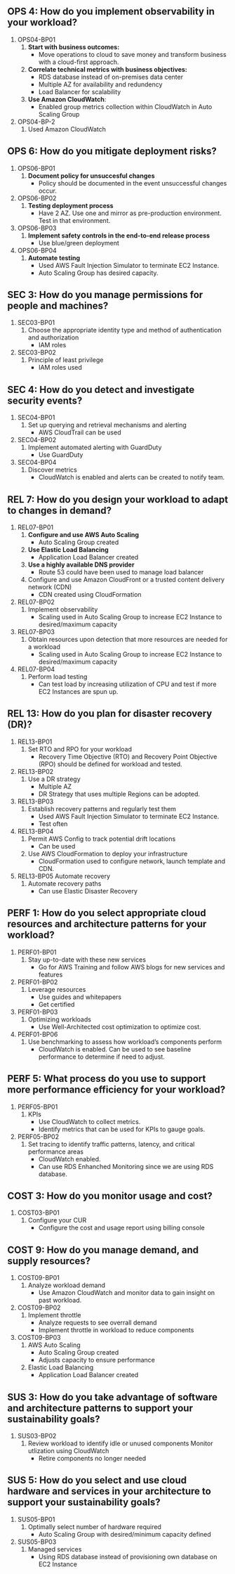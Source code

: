 ## OPS 4: How do you implement observability in your workload?
1. OPS04-BP01
    1. **Start with business outcomes:**
        - Move operations to cloud to save money and transform business with a cloud-first approach.
    2. **Correlate technical metrics with business objectives:** 
        - RDS database instead of on-premises data center
        - Multiple AZ for availability and redundency
        - Load Balancer for scalability
    3. **Use Amazon CloudWatch**:
        - Enabled group metrics collection within CloudWatch in Auto Scaling Group
2. OPS04-BP-2
    1. Used Amazon CloudWatch

## OPS 6: How do you mitigate deployment risks?
1. OPS06-BP01
    1. **Document policy for unsuccesful changes**
        - Policy should be documented in the event unsuccessful changes occur.
2. OPS06-BP02
    1. **Testing deployment process**
        - Have 2 AZ. Use one and mirror as pre-production environment. Test in that environment.
3. OPS06-BP03
    1. **Implement safety controls in the end-to-end release process**
        - Use blue/green deployment
4. OPS06-BP04
    1. **Automate testing**
        - Used AWS Fault Injection Simulator to terminate EC2 Instance.
        - Auto Scaling Group has desired capacity.

## SEC 3: How do you manage permissions for people and machines?
1. SEC03-BP01
    1. Choose the appropriate identity type and method of authentication and authorization
        - IAM roles
2. SEC03-BP02
    1. Principle of least privilege
        - IAM roles used

## SEC 4: How do you detect and investigate security events?
1. SEC04-BP01
    1. Set up querying and retrieval mechanisms and alerting
        - AWS CloudTrail can be used
2. SEC04-BP02
    1. Implement automated alerting with GuardDuty
        - Use GuardDuty
3. SEC04-BP04
    1. Discover metrics
        - CloudWatch is enabled and alerts can be created to notify team.

## REL 7: How do you design your workload to adapt to changes in demand?
1. REL07-BP01
    1. **Configure and use AWS Auto Scaling**
        - Auto Scaling Group created
    2. **Use Elastic Load Balancing**
        - Application Load Balancer created
    3. **Use a highly available DNS provider**
        - Route 53 could have been used to manage load balancer
    4. Configure and use Amazon CloudFront or a trusted content delivery network (CDN)
        - CDN created using CloudFormation
2. REL07-BP02
    1. Implement observability
        - Scaling used in Auto Scaling Group to increase EC2 Instance to desired/maximum capacity
3. REL07-BP03
    1. Obtain resources upon detection that more resources are needed for a workload
        - Scaling used in Auto Scaling Group to increase EC2 Instance to desired/maximum capacity
4. REL07-BP04
    1. Perform load testing
        - Can test load by increasing utilization of CPU and test if more EC2 Instances are spun up.

## REL 13: How do you plan for disaster recovery (DR)?
1. REL13-BP01
    1. Set RTO and RPO for your workload
        - Recovery Time Objective (RTO) and Recovery Point Objective (RPO) should be defined for workload and tested.
2. REL13-BP02
    1. Use a DR strategy
        - Multiple AZ
        - DR Strategy that uses multiple Regions can be adopted.
3. REL13-BP03
    1. Establish recovery patterns and regularly test them
        - Used AWS Fault Injection Simulator to terminate EC2 Instance.
        - Test often
4. REL13-BP04
    1. Permit AWS Config to track potential drift locations
        - Can be used
    2. Use AWS CloudFormation to deploy your infrastructure
        - CloudFormation used to configure network, launch template and CDN.
5. REL13-BP05 Automate recovery
    1. Automate recovery paths
        - Can use Elastic Disaster Recovery

## PERF 1: How do you select appropriate cloud resources and architecture patterns for your workload?
1. PERF01-BP01
    1. Stay up-to-date with these new services
        - Go for AWS Training and follow AWS blogs for new services and features
2. PERF01-BP02
    1. Leverage resources
        - Use guides and whitepapers
        - Get certified
3. PERF01-BP03
    1. Optimizing workloads
        - Use Well-Architected cost optimization to optimize cost.
4. PERF01-BP06
    1. Use benchmarking to assess how workload’s components perform
        - CloudWatch is enabled. Can be used to see baseline performance to determine if need to adjust.

## PERF 5: What process do you use to support more performance efficiency for your workload?
1. PERF05-BP01
    1. KPIs
        - Use CloudWatch to collect metrics.
        - Identify metrics that can be used for KPIs to gauge goals.
2. PERF05-BP02
    1. Set tracing to identify traffic patterns, latency, and critical performance areas
        - CloudWatch enabled.
        - Can use RDS Enhanched Monitoring since we are using RDS database.

## COST 3: How do you monitor usage and cost?
1. COST03-BP01
    1. Configure your CUR
        - Configure the cost and usage report using billing console

## COST 9: How do you manage demand, and supply resources?
1. COST09-BP01
    1. Analyze workload demand
        - Use Amazon CloudWatch and monitor data to gain insight on past workload.
2. COST09-BP02
    1. Implement throttle
        - Analyze requests to see overrall demand
        - Implement throttle in workload to reduce components
3. COST09-BP03
    1. AWS Auto Scaling
        - Auto Scaling Group created
        - Adjusts capacity to ensure performance
    2. Elastic Load Balancing
        - Application Load Balancer created

## SUS 3: How do you take advantage of software and architecture patterns to support your sustainability goals?
1. SUS03-BP02
    1. Review workload to identify idle or unused components
        Monitor utlization using CloudWatch
        - Retire components no longer needed

## SUS 5: How do you select and use cloud hardware and services in your architecture to support your sustainability goals?
1. SUS05-BP01
    1. Optimally select number of hardware required
        - Auto Scaling Group with desired/minimum capacity defined
2. SUS05-BP03
    1. Managed services
        - Using RDS database instead of provisioning own database on EC2 Instance